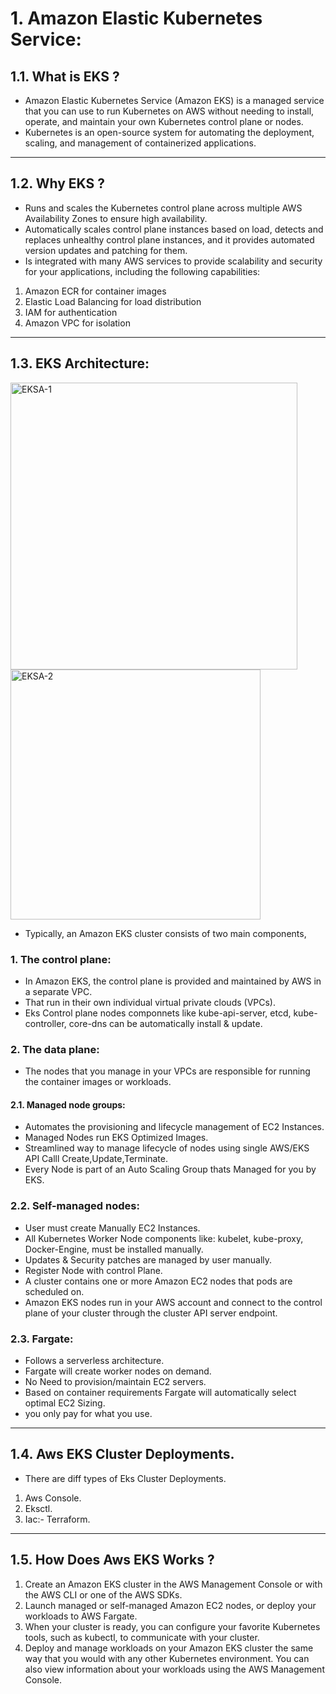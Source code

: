 
# 1. Amazon Elastic Kubernetes Service:

## 1.1. What is EKS ?

+ Amazon Elastic Kubernetes Service (Amazon EKS) is a managed service that you can use to run Kubernetes on AWS without needing to install, 
  operate, and maintain your own Kubernetes control plane or nodes. 
+ Kubernetes is an open-source system for automating the deployment, scaling, and management of containerized applications. 

_______________________________________________________________________________________________________________________________________________________


## 1.2. Why EKS ?

+ Runs and scales the Kubernetes control plane across multiple AWS Availability Zones to ensure high availability.
+ Automatically scales control plane instances based on load, detects and replaces unhealthy control plane instances, 
  and it provides automated version updates and patching for them.
+ Is integrated with many AWS services to provide scalability and security for your applications, 
  including the following capabilities:

1. Amazon ECR for container images
2. Elastic Load Balancing for load distribution
3. IAM for authentication
4. Amazon VPC for isolation


_______________________________________________________________________________________________________________________________________________________

## 1.3. EKS Architecture:

<img width="459" alt="EKSA-1" src="https://user-images.githubusercontent.com/105772882/227527402-f42d443b-9a06-43db-a1c4-adf7a641e084.PNG">
<img width="400" alt="EKSA-2" src="https://user-images.githubusercontent.com/105772882/227527444-6a73d31e-63a0-4d6c-83c7-81faaf558bfc.PNG">


+ Typically, an Amazon EKS cluster consists of two main components, 

### 1. The control plane:

+ In Amazon EKS, the control plane is provided and maintained by AWS in a separate VPC.
+ That run in their own individual virtual private clouds (VPCs). 
+ Eks Control plane nodes componnets like kube-api-server, etcd, kube-controller, core-dns can be automatically install & update.

### 2. The data plane:

+ The nodes that you manage in your VPCs are responsible for running the container images or workloads. 

#### 2.1. Managed node groups:

+ Automates the provisioning and lifecycle management of EC2 Instances.
+ Managed Nodes run EKS Optimized Images.
+ Streamlined way to manage lifecycle of nodes using single AWS/EKS API Calll
  Create,Update,Terminate.
+ Every Node is part of an Auto Scaling Group thats Managed for you by EKS.


### 2.2. Self-managed nodes:

+ User must create Manually EC2 Instances.
+ All Kubernetes Worker Node components like: kubelet, kube-proxy, Docker-Engine, must be installed manually.
+ Updates & Security patches are managed by user manually.
+ Register Node with control Plane.
+ A cluster contains one or more Amazon EC2 nodes that pods are scheduled on. 
+ Amazon EKS nodes run in your AWS account and connect to the control plane of your cluster through the cluster API server endpoint. 

### 2.3. Fargate:

+ Follows a serverless architecture.
+ Fargate will create worker nodes on demand.
+ No Need to provision/maintain EC2 servers.
+ Based on container requirements Fargate will automatically select optimal EC2 Sizing.
+ you only pay for what you use.


_______________________________________________________________________________________________________________________________________________________

##  1.4. Aws EKS Cluster Deployments.

+ There are diff types of Eks Cluster Deployments.

1. Aws Console.
2. Eksctl.
3. Iac:- Terraform.

_______________________________________________________________________________________________________________________________________________________

## 1.5. How Does Aws EKS Works ?

1. Create an Amazon EKS cluster in the AWS Management Console or with the AWS CLI or one of the AWS SDKs.
2. Launch managed or self-managed Amazon EC2 nodes, or deploy your workloads to AWS Fargate.
3. When your cluster is ready, you can configure your favorite Kubernetes tools, such as kubectl, to communicate with your cluster.
4. Deploy and manage workloads on your Amazon EKS cluster the same way that you would with any other Kubernetes environment. 
   You can also view information about your workloads using the AWS Management Console.
 



